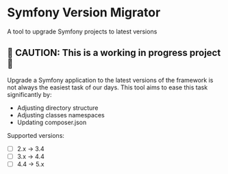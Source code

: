 # Symfony Version Migrator

A tool to upgrade Symfony projects to latest versions

## 🚨 CAUTION: This is a working in progress project 🚨

Upgrade a Symfony application to the latest versions of the framework is not always the easiest task of our days. This tool aims to ease this task significantly by:

- Adjusting directory structure
- Adjusting classes namespaces
- Updating composer.json

Supported versions:

- [ ] 2.x -> 3.4
- [ ] 3.x -> 4.4
- [ ] 4.4 -> 5.x

